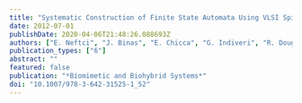 ```yaml
---
title: "Systematic Construction of Finite State Automata Using VLSI Spiking Neurons"
date: 2012-07-01
publishDate: 2020-04-06T21:48:26.088693Z
authors: ["E. Neftci", "J. Binas", "E. Chicca", "G. Indiveri", "R. Douglas"]
publication_types: ["6"]
abstract: ""
featured: false
publication: "*Biomimetic and Biohybrid Systems*"
doi: "10.1007/978-3-642-31525-1_52"
---
```


